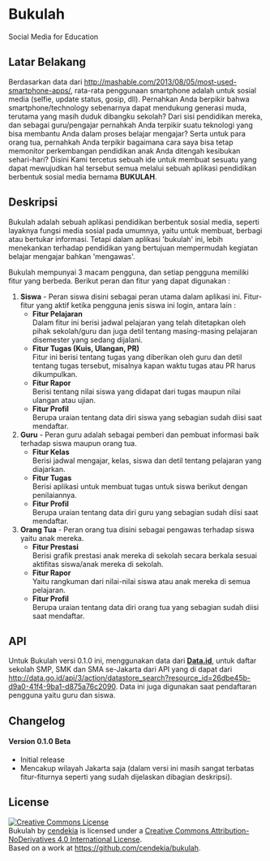 # Bukulah

Social Media for Education

## Latar Belakang

Berdasarkan data dari http://mashable.com/2013/08/05/most-used-smartphone-apps/, rata-rata penggunaan smartphone adalah untuk sosial media (selfie, update status, gosip, dll). Pernahkan Anda berpikir bahwa smartphone/technology sebenarnya dapat mendukung generasi muda, terutama yang masih duduk dibangku sekolah? Dari sisi pendidikan mereka, dan sebagai guru/pengajar pernahkah Anda terpikir suatu teknologi yang bisa membantu Anda dalam proses belajar mengajar? Serta untuk para orang tua, pernahkah Anda terpikir bagaimana cara saya bisa tetap memonitor perkembangan pendidikan anak Anda ditengah kesibukan sehari-hari? Disini Kami tercetus sebuah ide untuk membuat sesuatu yang dapat mewujudkan hal tersebut semua melalui sebuah aplikasi pendidikan berbentuk sosial media bernama **BUKULAH**.

## Deskripsi

Bukulah adalah sebuah aplikasi pendidikan berbentuk sosial media, seperti layaknya fungsi media sosial pada umumnya, yaitu untuk membuat, berbagi atau bertukar informasi. Tetapi dalam aplikasi 'bukulah' ini, lebih menekankan terhadap pendidikan yang bertujuan mempermudah kegiatan belajar mengajar bahkan 'mengawas'.

Bukulah mempunyai 3 macam pengguna, dan setiap pengguna memiliki fitur yang berbeda. Berikut peran dan fitur yang dapat digunakan :

1. **Siswa** - Peran siswa disini sebagai peran utama dalam aplikasi ini. Fitur-fitur yang aktif ketika pengguna jenis siswa ini login, antara lain : 
	- **Fitur Pelajaran**<br>
	Dalam fitur ini berisi jadwal pelajaran yang telah ditetapkan oleh pihak sekolah/guru dan juga detil tentang masing-masing pelajaran disemester yang sedang dijalani.
	- **Fitur Tugas (Kuis, Ulangan, PR)**<br>
	Fitur ini berisi tentang tugas yang diberikan oleh guru dan detil tentang tugas tersebut, misalnya kapan waktu tugas atau PR harus dikumpulkan.
	- **Fitur Rapor**<br>
	Berisi tentang nilai siswa yang didapat dari tugas maupun nilai ulangan atau ujian.
	- **Fitur Profil**<br>
	Berupa uraian tentang data diri siswa yang sebagian sudah diisi saat mendaftar.
2. **Guru** - Peran guru adalah sebagai pemberi dan pembuat informasi baik terhadap siswa maupun orang tua.
	- **Fitur Kelas**<br>
	Berisi jadwal mengajar, kelas, siswa dan detil tentang pelajaran yang diajarkan.
	- **Fitur Tugas**<br>
	Berisi aplikasi untuk membuat tugas untuk siswa berikut dengan penilaiannya.
	- **Fitur Profil**<br>
	Berupa uraian tentang data diri guru yang sebagian sudah diisi saat mendaftar.
3. **Orang Tua** - Peran orang tua disini sebagai pengawas terhadap siswa yaitu anak mereka.
	- **Fitur Prestasi**<br>
	Berisi grafik prestasi anak mereka di sekolah secara berkala sesuai aktifitas siswa/anak mereka di sekolah.
	- **Fitur Rapor**<br>
	Yaitu rangkuman dari nilai-nilai siswa atau anak mereka di semua pelajaran.
	- **Fitur Profil**<br>
	Berupa uraian tentang data diri orang tua yang sebagian sudah diisi saat mendaftar.

## API

Untuk Bukulah versi 0.1.0 ini, menggunakan data dari [**Data.id**](http://data.id), untuk daftar sekolah SMP, SMK dan SMA se-Jakarta dari API yang di dapat dari http://data.go.id/api/3/action/datastore_search?resource_id=26dbe45b-d9a0-41f4-9ba1-d875a76c2090. Data ini juga digunakan saat pendaftaran pengguna yaitu guru dan siswa.

## Changelog

#### Version 0.1.0 Beta
- Initial release
- Mencakup wilayah Jakarta saja (dalam versi ini masih sangat terbatas fitur-fiturnya seperti yang sudah dijelaskan dibagian deskripsi).

## License

<a rel="license" href="http://creativecommons.org/licenses/by-nd/4.0/"><img alt="Creative Commons License" style="border-width:0" src="https://i.creativecommons.org/l/by-nd/4.0/88x31.png" /></a><br /><span xmlns:dct="http://purl.org/dc/terms/" property="dct:title">Bukulah</span> by <a xmlns:cc="http://creativecommons.org/ns#" href="https://github.com/cendekia/bukulah" property="cc:attributionName" rel="cc:attributionURL">cendekia</a> is licensed under a <a rel="license" href="http://creativecommons.org/licenses/by-nd/4.0/">Creative Commons Attribution-NoDerivatives 4.0 International License</a>.<br />Based on a work at <a xmlns:dct="http://purl.org/dc/terms/" href="https://github.com/cendekia/bukulah" rel="dct:source">https://github.com/cendekia/bukulah</a>.
